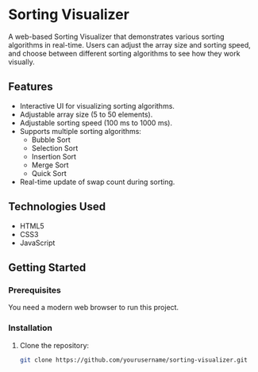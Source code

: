 # Sorting Visualizer

A web-based Sorting Visualizer that demonstrates various sorting algorithms in real-time. Users can adjust the array size and sorting speed, and choose between different sorting algorithms to see how they work visually.

## Features

- Interactive UI for visualizing sorting algorithms.
- Adjustable array size (5 to 50 elements).
- Adjustable sorting speed (100 ms to 1000 ms).
- Supports multiple sorting algorithms:
  - Bubble Sort
  - Selection Sort
  - Insertion Sort
  - Merge Sort
  - Quick Sort
- Real-time update of swap count during sorting.

## Technologies Used

- HTML5
- CSS3
- JavaScript

## Getting Started

### Prerequisites

You need a modern web browser to run this project.

### Installation

1. Clone the repository:
   ```bash
   git clone https://github.com/yourusername/sorting-visualizer.git
